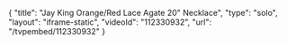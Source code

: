 {
    "title": "Jay King Orange\/Red Lace Agate 20\" Necklace",
    "type": "solo",
    "layout": "iframe-static",
    "videoId": "112330932",
    "url": "\/tvpembed\/112330932"
}